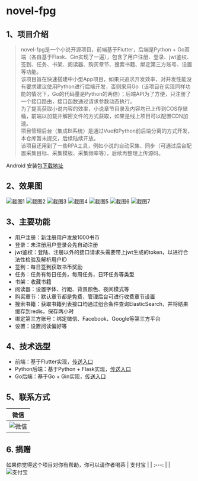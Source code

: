 # novel-fpg

## 1、项目介绍

> novel-fpg是一个小说开源项目，前端基于Flutter，后端是Python + Go双端（各自基于Flask、Gin实现了一遍），包含了用户注册、登录、jwt鉴权、签到、任务、书架、阅读器、购买章节、搜索书籍、绑定第三方账号、设置等功能。
<br>该项目旨在快速搭建中小型App项目，如果只追求开发效率，对并发性能没有要求建议使用Python进行后端开发，否则采用Go（该项目在实现同样功能的情况下，Go的代码量是Python的两倍）；后端API为了方便，只注册了一个接口路由，接口函数通过请求参数动态执行。
<br>为了提高获取小说内容的效率，小说章节目录及内容均已上传到COS存储桶，前端以加载并解密文件的方式获取，如果是线上项目可以配置CDN加速。
<br>项目管理后台（集成BI系统）是通过Vue和Python前后端分离的方式开发，本仓库暂未提交，后续陆续开放。
<br>该项目还用到了一些RPA工具，例如小说的自动采集、同步（可通过后台配置采集目标、采集模板、采集频率等），后续再整理上传源码。

Android 安装包[下载地址](https://github.com/black-currant/novel-fpg/raw/main/novel-flutter/app-release.apk)

## 2、效果图
![截图1](novel-flutter/screenshot/1.jpg)
![截图2](novel-flutter/screenshot/2.jpg)
![截图3](novel-flutter/screenshot/3.jpg)
![截图4](novel-flutter/screenshot/4.jpg)
![截图5](novel-flutter/screenshot/5.jpg)
![截图6](novel-flutter/screenshot/6.jpg)
![截图7](novel-flutter/screenshot/7.jpg)

## 3、主要功能

- 用户注册：新注册用户发放1000书币
- 登录：未注册用户登录会先自动注册
- jwt鉴权：登陆、注册以外的接口请求头需要带上jwt生成的token，以进行合法性检验及解析用户ID
- 签到：每日签到获取书币奖励
- 任务：任务有每日任务，每周任务，日环任务等类型
- 书架：收藏书籍
- 阅读器：设置字体、行距、背景颜色、夜间模式等
- 购买章节：默认章节都是免费，管理后台可进行收费章节设置
- 搜索书籍：获取书籍列表接口均通过组合条件查询ElasticSearch，并将结果缓存到redis，保存两小时
- 绑定第三方账号：绑定微信、Facebook、Google等第三方平台
- 设置：设置阅读偏好等

## 4、技术选型

- 前端：基于Flutter实现，[传送入口](novel-flutter/README.md)
- Python后端：基于Python + Flask实现，[传送入口](novel-python/README.md)
- Go后端：基于Go + Gin实现，[传送入口](novel-go/README.md)

## 5、联系方式

| 微信 |
|  :---:  | 
| ![微信](novel-flutter/screenshot/qr.jpg)

## 6. 捐赠

如果你觉得这个项目对你有帮助，你可以请作者喝茶
| 支付宝 |
|  :---:  | 
| ![支付宝](novel-flutter/screenshot/alipay.jpg)